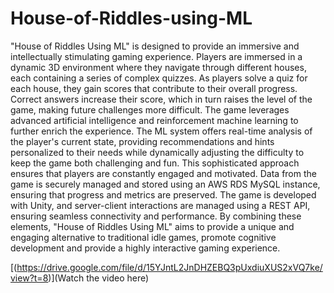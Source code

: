 # House-of-Riddles-using-ML
"House of Riddles Using ML" is designed to provide an immersive and intellectually stimulating gaming experience. Players are immersed in a dynamic 3D environment where they navigate through different houses, each containing a series of complex quizzes. As players solve a quiz for each house, they gain scores that contribute to their overall progress. Correct answers increase their score, which in turn raises the level of the game, making future challenges more difficult. The game leverages advanced artificial intelligence and reinforcement machine learning to further enrich the experience. The ML system offers real-time analysis of the player's current state, providing recommendations and hints personalized to their needs while dynamically adjusting the difficulty to keep the game both challenging and fun. This sophisticated approach ensures that players are constantly engaged and motivated. Data from the game is securely managed and stored using an AWS RDS MySQL instance, ensuring that progress and metrics are preserved. The game is developed with Unity, and server-client interactions are managed using a REST API, ensuring seamless connectivity and performance. By combining these elements, "House of Riddles Using ML" aims to provide a unique and engaging alternative to traditional idle games, promote cognitive development and provide a highly interactive gaming experience.

[(https://drive.google.com/file/d/15YJntL2JnDHZEBQ3pUxdiuXUS2xVQ7ke/view?t=8)](Watch the video here)
